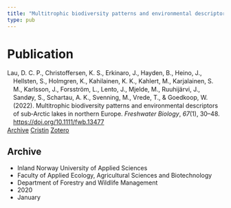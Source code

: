 ```yaml
---
title: "Multitrophic biodiversity patterns and environmental descriptors of sub‐Arctic lakes in northern Europe"
type: pub
---
```

<h1>Publication</h1>
<article id="csl-bib-container-LBAJBTQS" class="csl-bib-container">
  <div class="csl-bib-body" style="line-height: 1.35; padding-left: 1em; text-indent:-1em;">
  <div class="csl-entry">Lau, D. C. P., Christoffersen, K. S., Erkinaro, J., Hayden, B., Heino, J., Hellsten, S., Holmgren, K., Kahilainen, K. K., Kahlert, M., Karjalainen, S. M., Karlsson, J., Forsstr&#xF6;m, L., Lento, J., Mjelde, M., Ruuhij&#xE4;rvi, J., Sand&#xF8;y, S., Schartau, A. K., Svenning, M., Vrede, T., &amp; Goedkoop, W. (2022). Multitrophic biodiversity patterns and environmental descriptors of sub&#x2010;Arctic lakes in northern Europe. <i>Freshwater Biology</i>, <i>67</i>(1), 30&#x2013;48. <a href="https://doi.org/10.1111/fwb.13477">https://doi.org/10.1111/fwb.13477</a></div>
</div>
  <div class="csl-bib-buttons">
    <a href="#taxonomy-article-LBAJBTQS" class="csl-bib-button">Archive</a>
    <a href="https://app.cristin.no/results/show.jsf?id=1787860" alt="Cristin URL" class="csl-bib-button">Cristin</a>
    <a href="http://zotero.org/groups/5022929/items/LBAJBTQS" alt="Zotero URL" class="csl-bib-button">Zotero</a>
  </div>
  <div id="csl-bib-meta-container-LBAJBTQS"></div>
</article>
<div id="csl-bib-meta-LBAJBTQS" class="csl-bib-meta">
  <article id="taxonomy-article-LBAJBTQS" class="taxonomy-article">
    <h1>Archive</h1>
    <ul>
      <li>Inland Norway University of Applied Sciences</li>
      <li>Faculty of Applied Ecology, Agricultural Sciences and Biotechnology</li>
      <li>Department of Forestry and Wildlife Management</li>
      <li>2020</li>
      <li>January</li>
    </ul>
  </article>
</div>
